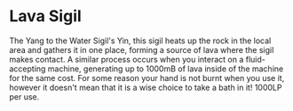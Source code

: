 # Lava Sigil

The Yang to the Water Sigil's Yin, this sigil heats up the rock in the local area and gathers it in one place, forming a source of lava where the sigil makes contact. A similar process occurs when you interact on a fluid-accepting machine, generating up to 1000mB of lava inside of the machine for the same cost. For some reason your hand is not burnt when you use it, however it doesn't mean that it is a wise choice to take a bath in it! 1000LP per use.
